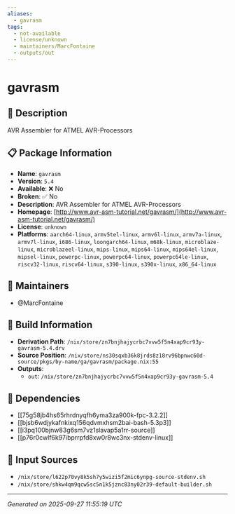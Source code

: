 ```yaml
---
aliases:
  - gavrasm
tags:
  - not-available
  - license/unknown
  - maintainers/MarcFontaine
  - outputs/out
---
```


# gavrasm

## 📝 Description

AVR Assembler for ATMEL AVR-Processors

## 📋 Package Information

- **Name**: `gavrasm`
- **Version**: `5.4`
- **Available**: ❌ No
- **Broken**: ✅ No
- **Description**: AVR Assembler for ATMEL AVR-Processors
- **Homepage**: [http://www.avr-asm-tutorial.net/gavrasm/](http://www.avr-asm-tutorial.net/gavrasm/)
- **License**: `unknown`
- **Platforms**: `aarch64-linux`, `armv5tel-linux`, `armv6l-linux`, `armv7a-linux`, `armv7l-linux`, `i686-linux`, `loongarch64-linux`, `m68k-linux`, `microblaze-linux`, `microblazeel-linux`, `mips-linux`, `mips64-linux`, `mips64el-linux`, `mipsel-linux`, `powerpc-linux`, `powerpc64-linux`, `powerpc64le-linux`, `riscv32-linux`, `riscv64-linux`, `s390-linux`, `s390x-linux`, `x86_64-linux`
## 👥 Maintainers

- @MarcFontaine


## 🔧 Build Information

- **Derivation Path**: `/nix/store/zn7bnjhajycrbc7vvw5f5n4xap9cr93y-gavrasm-5.4.drv`
- **Source Position**: `/nix/store/ns30sqxb36k8jrds8z18rv96bpnwc60d-source/pkgs/by-name/ga/gavrasm/package.nix:55`
- **Outputs**:
  - `out`:  `/nix/store/zn7bnjhajycrbc7vvw5f5n4xap9cr93y-gavrasm-5.4`

## 🔗 Dependencies

- [[75g58jb4hs65rhrdnyqfh6yma3za900k-fpc-3.2.2]]
- [[bjsb6wdjykafnkixq156qdvmxhsm2bai-bash-5.3p3]]
- [[i3pq100bjnw83g6sm7vz1slavap5a1rr-source]]
- [[p76r0cwlf6k97ibprrpfd8xw0r8wc3nx-stdenv-linux]]

## 📁 Input Sources

- `/nix/store/l622p70vy8k5sh7y5wizi5f2mic6ynpg-source-stdenv.sh`
- `/nix/store/shkw4qm9qcw5sc5n1k5jznc83ny02r39-default-builder.sh`

---
*Generated on 2025-09-27 11:55:19 UTC*
